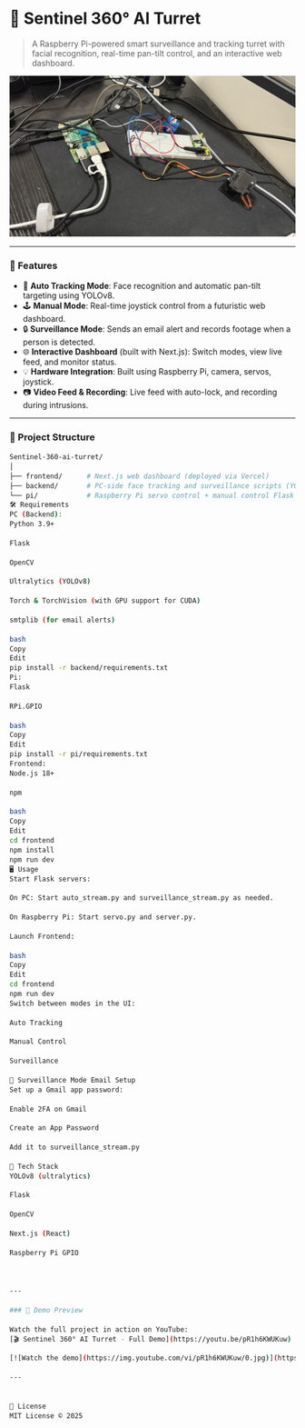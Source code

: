 # 🔭 Sentinel 360° AI Turret

> A Raspberry Pi-powered smart surveillance and tracking turret with facial recognition, real-time pan-tilt control, and an interactive web dashboard.

![Banner](sentinel%20360.jpeg)

---

### 🚀 Features

- 🎯 **Auto Tracking Mode**: Face recognition and automatic pan-tilt targeting using YOLOv8.
- 🕹️ **Manual Mode**: Real-time joystick control from a futuristic web dashboard.
- 🔒 **Surveillance Mode**: Sends an email alert and records footage when a person is detected.
- 🌐 **Interactive Dashboard** (built with Next.js): Switch modes, view live feed, and monitor status.
- 💡 **Hardware Integration**: Built using Raspberry Pi, camera, servos, joystick.
- 📷 **Video Feed & Recording**: Live feed with auto-lock, and recording during intrusions.

---

### 📂 Project Structure

```bash
Sentinel-360-ai-turret/
│
├── frontend/      # Next.js web dashboard (deployed via Vercel)
├── backend/       # PC-side face tracking and surveillance scripts (YOLO, Flask)
└── pi/            # Raspberry Pi servo control + manual control Flask server
🛠️ Requirements
PC (Backend):
Python 3.9+

Flask

OpenCV

Ultralytics (YOLOv8)

Torch & TorchVision (with GPU support for CUDA)

smtplib (for email alerts)

bash
Copy
Edit
pip install -r backend/requirements.txt
Pi:
Flask

RPi.GPIO

bash
Copy
Edit
pip install -r pi/requirements.txt
Frontend:
Node.js 18+

npm

bash
Copy
Edit
cd frontend
npm install
npm run dev
🖥️ Usage
Start Flask servers:

On PC: Start auto_stream.py and surveillance_stream.py as needed.

On Raspberry Pi: Start servo.py and server.py.

Launch Frontend:

bash
Copy
Edit
cd frontend
npm run dev
Switch between modes in the UI:

Auto Tracking

Manual Control

Surveillance

📧 Surveillance Mode Email Setup
Set up a Gmail app password:

Enable 2FA on Gmail

Create an App Password

Add it to surveillance_stream.py

🧠 Tech Stack
YOLOv8 (ultralytics)

Flask

OpenCV

Next.js (React)

Raspberry Pi GPIO



---

### 📸 Demo Preview

Watch the full project in action on YouTube:  
[🎬 Sentinel 360° AI Turret - Full Demo](https://youtu.be/pR1h6KWUKuw)

[![Watch the demo](https://img.youtube.com/vi/pR1h6KWUKuw/0.jpg)](https://youtu.be/pR1h6KWUKuw)

---


📜 License
MIT License © 2025
